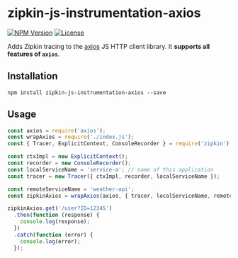 # zipkin-js-instrumentation-axios

[![NPM Version](https://img.shields.io/npm/v/zipkin-js-instrumentation-axios.svg?style=flat)](https://www.npmjs.com/package/zipkin-js-instrumentation-axios)
[![License](http://img.shields.io/npm/l/rn-expandable-text.svg?style=flat-square)](https://opensource.org/licenses/Apache-2.0)



Adds Zipkin tracing to the [axios](https://www.npmjs.com/package/axios) JS HTTP client library. It **supports all features of `axios`**.

## Installation

```
npm install zipkin-js-instrumentation-axios --save

```

## Usage

```javascript
const axios = require('axios');
const wrapAxios = require('./index.js');
const { Tracer, ExplicitContext, ConsoleRecorder } = require('zipkin');

const ctxImpl = new ExplicitContext();
const recorder = new ConsoleRecorder();
const localServiceName = 'service-a'; // name of this application
const tracer = new Tracer({ ctxImpl, recorder, localServiceName });

const remoteServiceName = 'weather-api';
const zipkinAxios = wrapAxios(axios, { tracer, localServiceName, remoteServiceName });

zipkinAxios.get('/user?ID=12345')
  .then(function (response) {
    console.log(response);
  })
  .catch(function (error) {
    console.log(error);
  });
```
